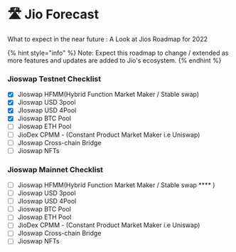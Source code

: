 # 🛣 Jio Forecast

What to expect in the near future : A Look at Jios Roadmap for 2022

{% hint style="info" %}
Note: Expect this roadmap to change / extended as more features and updates are added to Jio's ecosystem.
{% endhint %}

### Jioswap Testnet Checklist

* [x] Jioswap HFMM(Hybrid Function Market Maker / Stable swap)
* [x] Jioswap USD 3pool
* [x] JIoswap USD 4Pool
* [x] Jioswap BTC Pool
* [ ] Jioswap ETH Pool
* [ ] JioDex CPMM - (Constant Product Market Maker i.e Uniswap)
* [ ] JIoswap Cross-chain Bridge
* [ ] Jioswap NFTs

### Jioswap Mainnet Checklist

* [ ] Jioswap HFMM(Hybrid Function Market Maker / Stable swap \*\*\*\* )
* [ ] Jioswap USD 3pool
* [ ] JIoswap USD 4Pool
* [ ] Jioswap BTC Pool
* [ ] Jioswap ETH Pool
* [ ] JioDex CPMM - (Constant Product Market Maker i.e Uniswap)
* [ ] JIoswap Cross-chain Bridge
* [ ] Jioswap NFTs
